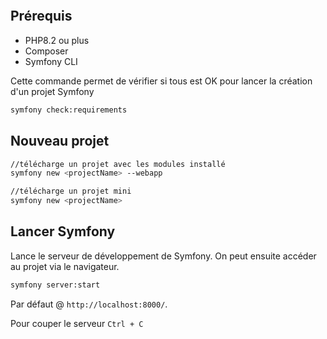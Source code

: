 ```table-of-contents
```

## Prérequis

- PHP8.2 ou plus
- Composer
- Symfony CLI

Cette commande permet de vérifier si tous est OK pour lancer la création d'un projet Symfony

```bash
symfony check:requirements
```

## Nouveau projet
```bash
//télécharge un projet avec les modules installé
symfony new <projectName> --webapp

//télécharge un projet mini
symfony new <projectName>
```

## Lancer Symfony

Lance le serveur de développement de Symfony. On peut ensuite accéder au projet via le navigateur.

```bash
symfony server:start
```

Par défaut @ `http://localhost:8000/`.

Pour couper le serveur `Ctrl + C`


